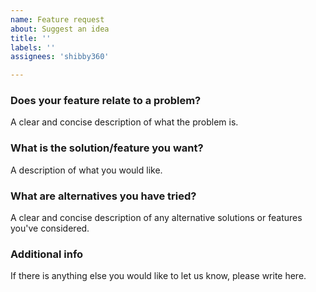 ```yaml
---
name: Feature request
about: Suggest an idea
title: ''
labels: ''
assignees: 'shibby360'

---
```


### Does your feature relate to a problem?
A clear and concise description of what the problem is.

### What is the solution/feature you want?
A description of what you would like.

### What are alternatives you have tried?
A clear and concise description of any alternative solutions or features you've considered.

### Additional info
If there is anything else you would like to let us know, please write here.

